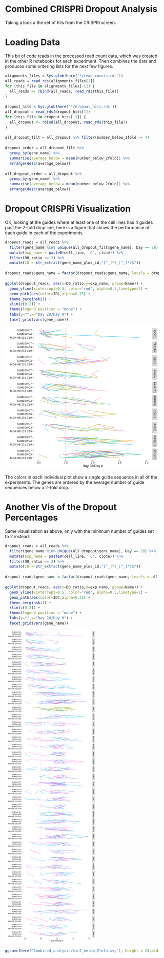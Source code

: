 Combined CRISPRi Dropout Analysis
================

Taking a look a the set of hits from the CRISPRi screen.

Loading Data
============

This bit of code reads in the processed read count data, which was created in the other R notebooks for each experiment. Then combines the data and produces some ordering lists for the next few figures.

``` r
alignments_files = Sys.glob(here('*/read_counts.rds'))
all_reads = read_rds(alignments_files[1])
for (this_file in alignments_files[-1]) {
  all_reads <- rbind(all_reads, read_rds(this_file))
}

dropout_hits = Sys.glob(here('*/dropout_hits.rds'))
all_dropout = read_rds(dropout_hits[1])
for (this_file in dropout_hits[-1]) {
  all_dropout <- rbind(all_dropout, read_rds(this_file))
}

all_dropout_filt = all_dropout %>% filter(number_below_2fold >= 4)

dropout_order = all_dropout_filt %>% 
  group_by(gene_name) %>% 
  summarise(average_below = mean(number_below_2fold)) %>% 
  arrange(desc(average_below))

all_dropout_order = all_dropout %>% 
  group_by(gene_name) %>% 
  summarise(average_below = mean(number_below_2fold)) %>% 
  arrange(desc(average_below))
```

Dropout CRISPRi Visualization
=============================

OK, looking at the guides where at least one of the cell lines has 4 guides past the 2-fold drop line, here is a figure that shows the performance of each guide in each of the experiments.

``` r
dropout_reads = all_reads %>% 
  filter(gene_name %in% unique(all_dropout_filt$gene_name), Day == 28) %>% 
  mutate(exp_name = paste0(cell_line,' C', clone)) %>%
  filter(D0_ratio <= 2) %>%
  mutate(ID = str_extract(gene_name_plus_id,"[^_]*?_[^_]*?$"))

dropout_reads$gene_name = factor(dropout_reads$gene_name, levels = dropout_order$gene_name)

ggplot(dropout_reads, aes(x=D0_ratio,y=exp_name, group=Name)) + 
  geom_vline(xintercept=0.5, color='red', alpha=0.5,linetype=2) +
  geom_path(aes(color=ID),alpha=0.75) +
  theme_berginski() +
  xlim(c(0,2)) +
  theme(legend.position = "none") +
  labs(y="",x="Day 28/Day 0") +
  facet_grid(vars(gene_name))
```

![](combined_analysis_files/figure-markdown_github/unnamed-chunk-1-1.png)

The colors in each individual plot show a single guide sequence in all of the experiments. The genes are ordered by the average number of guide sequences below a 2-fold drop.

Another Vis of the Dropout Percentages
======================================

Same visualizaiton as above, only with the minimum number of guides set to 2 instead.

``` r
dropout_reads = all_reads %>% 
  filter(gene_name %in% unique(all_dropout$gene_name), Day == 28) %>% 
  mutate(exp_name = paste0(cell_line,' C', clone)) %>%
  filter(D0_ratio <= 2) %>%
  mutate(ID = str_extract(gene_name_plus_id,"[^_]*?_[^_]*?$"))

dropout_reads$gene_name = factor(dropout_reads$gene_name, levels = all_dropout_order$gene_name)

ggplot(dropout_reads, aes(x=D0_ratio,y=exp_name, group=Name)) + 
  geom_vline(xintercept=0.5, color='red', alpha=0.5,linetype=2) +
  geom_path(aes(color=ID),alpha=0.75) +
  theme_berginski() +
  xlim(c(0,2)) +
  theme(legend.position = "none") +
  labs(y="",x="Day 28/Day 0") +
  facet_grid(vars(gene_name))
```

![](combined_analysis_files/figure-markdown_github/unnamed-chunk-3-1.png)

``` r
ggsave(here('Combined_analysis/min2_below_2fold.svg'), height = 24,width=4)
```
